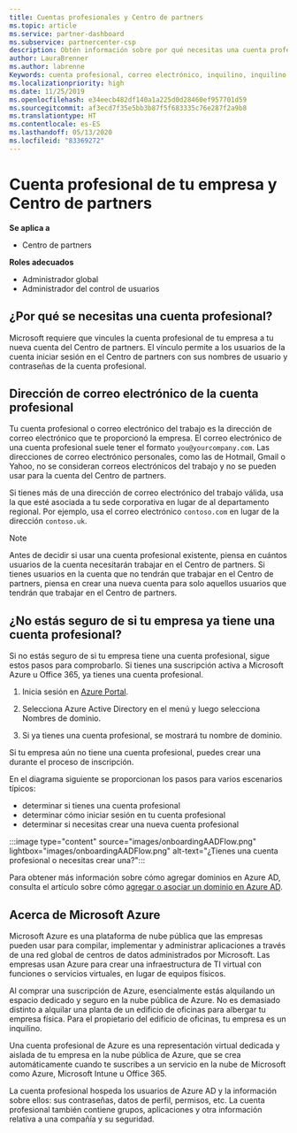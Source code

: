```yaml
---
title: Cuentas profesionales y Centro de partners
ms.topic: article
ms.service: partner-dashboard
ms.subservice: partnercenter-csp
description: Obtén información sobre por qué necesitas una cuenta profesional para crear una cuenta del Centro de partners. Comprueba si ya tienes una cuenta profesional.
author: LauraBrenner
ms.author: labrenne
Keywords: cuenta profesional, correo electrónico, inquilino, inquilino de Azure, crear cuenta, nombre de dominio
ms.localizationpriority: high
ms.date: 11/25/2019
ms.openlocfilehash: e34eecb482df140a1a225d0d28460ef957701d59
ms.sourcegitcommit: af3ecd7f35e5bb3b87f5f683335c76e287f2a9b8
ms.translationtype: HT
ms.contentlocale: es-ES
ms.lasthandoff: 05/13/2020
ms.locfileid: "83369272"
---
```

# <a name="your-company-work-account-and-partner-center"></a>Cuenta profesional de tu empresa y Centro de partners  

**Se aplica a**

- Centro de partners

**Roles adecuados**

- Administrador global
- Administrador del control de usuarios

## <a name="why-you-need-a-work-account"></a>¿Por qué se necesitas una cuenta profesional?

Microsoft requiere que vincules la cuenta profesional de tu empresa a tu nueva cuenta del Centro de partners. El vínculo permite a los usuarios de la cuenta iniciar sesión en el Centro de partners con sus nombres de usuario y contraseñas de la cuenta profesional.

## <a name="the-work-account-email-address"></a>Dirección de correo electrónico de la cuenta profesional

Tu cuenta profesional o correo electrónico del trabajo es la dirección de correo electrónico que te proporcionó la empresa. El correo electrónico de una cuenta profesional suele tener el formato `you@yourcompany.com`. Las direcciones de correo electrónico personales, como las de Hotmail, Gmail o Yahoo, no se consideran correos electrónicos del trabajo y no se pueden usar para la cuenta del Centro de partners.

Si tienes más de una dirección de correo electrónico del trabajo válida, usa la que esté asociada a tu sede corporativa en lugar de al departamento regional. Por ejemplo, usa el correo electrónico `contoso.com` en lugar de la dirección `contoso.uk`.

> [!NOTE]  
> Antes de decidir si usar una cuenta profesional existente, piensa en cuántos usuarios de la cuenta necesitarán trabajar en el Centro de partners. Si tienes usuarios en la cuenta que no tendrán que trabajar en el Centro de partners, piensa en crear una nueva cuenta para solo aquellos usuarios que tendrán que trabajar en el Centro de partners.

## <a name="not-sure-if-your-company-already-has-a-work-account"></a>¿No estás seguro de si tu empresa ya tiene una cuenta profesional?

Si no estás seguro de si tu empresa tiene una cuenta profesional, sigue estos pasos para comprobarlo. Si tienes una suscripción activa a Microsoft Azure u Office 365, ya tienes una cuenta profesional.

1. Inicia sesión en [Azure Portal](https://portal.azure.com).

2. Selecciona Azure Active Directory en el menú y luego selecciona Nombres de dominio.

3. Si ya tienes una cuenta profesional, se mostrará tu nombre de dominio.

Si tu empresa aún no tiene una cuenta profesional, puedes crear una durante el proceso de inscripción.

En el diagrama siguiente se proporcionan los pasos para varios escenarios típicos:

- determinar si tienes una cuenta profesional
- determinar cómo iniciar sesión en tu cuenta profesional
- determinar si necesitas crear una nueva cuenta profesional

:::image type="content" source="images/onboardingAADFlow.png" lightbox="images/onboardingAADFlow.png" alt-text="¿Tienes una cuenta profesional o necesitas crear una?":::

Para obtener más información sobre cómo agregar dominios en Azure AD, consulta el artículo sobre cómo [agregar o asociar un dominio en Azure AD](https://docs.microsoft.com/azure/active-directory/active-directory-add-domain).

## <a name="about-microsoft-azure"></a>Acerca de Microsoft Azure

Microsoft Azure es una plataforma de nube pública que las empresas pueden usar para compilar, implementar y administrar aplicaciones a través de una red global de centros de datos administrados por Microsoft. Las empresas usan Azure para crear una infraestructura de TI virtual con funciones o servicios virtuales, en lugar de equipos físicos.

Al comprar una suscripción de Azure, esencialmente estás alquilando un espacio dedicado y seguro en la nube pública de Azure. No es demasiado distinto a alquilar una planta de un edificio de oficinas para albergar tu empresa física. Para el propietario del edificio de oficinas, tu empresa es un inquilino.

Una cuenta profesional de Azure es una representación virtual dedicada y aislada de tu empresa en la nube pública de Azure, que se crea automáticamente cuando te suscribes a un servicio en la nube de Microsoft como Azure, Microsoft Intune u Office 365.

La cuenta profesional hospeda los usuarios de Azure AD y la información sobre ellos: sus contraseñas, datos de perfil, permisos, etc. La cuenta profesional también contiene grupos, aplicaciones y otra información relativa a una compañía y su seguridad.
